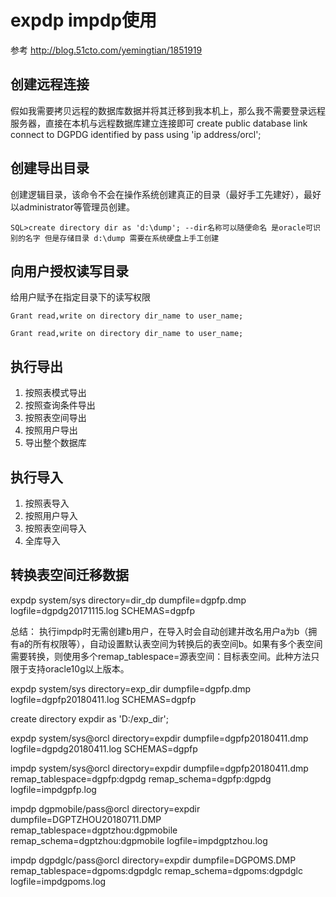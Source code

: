 # expdp impdp使用
参考 http://blog.51cto.com/yemingtian/1851919
## 创建远程连接
假如我需要拷贝远程的数据库数据并将其迁移到我本机上，那么我不需要登录远程服务器，直接在本机与远程数据库建立连接即可
create public database link
connect to DGPDG identified by pass
using 'ip address/orcl';

## 创建导出目录 
创建逻辑目录，该命令不会在操作系统创建真正的目录（最好手工先建好），最好以administrator等管理员创建。

`SQL>create directory dir as 'd:\dump'; --dir名称可以随便命名 是oracle可识别的名字 但是存储目录 d:\dump 需要在系统硬盘上手工创建`

## 向用户授权读写目录
给用户赋予在指定目录下的读写权限

`Grant read,write on directory dir_name to user_name;`

`Grant read,write on directory dir_name to user_name;`

## 执行导出
1. 按照表模式导出
2. 按照查询条件导出
3. 按照表空间导出
4. 按照用户导出
5. 导出整个数据库
## 执行导入
1. 按照表导入
2. 按照用户导入
3. 按照表空间导入
4. 全库导入
## 转换表空间迁移数据


expdp system/sys directory=dir_dp dumpfile=dgpfp.dmp logfile=dgpdg20171115.log SCHEMAS=dgpfp  

总结：
执行impdp时无需创建b用户，在导入时会自动创建并改名用户a为b（拥有a的所有权限等），自动设置默认表空间为转换后的表空间b。如果有多个表空间需要转换，则使用多个remap_tablespace=源表空间：目标表空间。此种方法只限于支持oracle10g以上版本。

expdp system/sys directory=exp_dir dumpfile=dgpfp.dmp logfile=dgpfp20180411.log SCHEMAS=dgpfp  

create directory expdir as 'D:/exp_dir';

expdp system/sys@orcl directory=expdir dumpfile=dgpfp20180411.dmp logfile=dgpdg20180411.log SCHEMAS=dgpfp

impdp system/sys@orcl directory=expdir dumpfile=dgpfp20180411.dmp remap_tablespace=dgpfp:dgpdg remap_schema=dgpfp:dgpdg logfile=impdgpfp.log

impdp dgpmobile/pass@orcl directory=expdir dumpfile=DGPTZHOU20180711.DMP remap_tablespace=dgptzhou:dgpmobile remap_schema=dgptzhou:dgpmobile logfile=impdgptzhou.log

impdp dgpdglc/pass@orcl directory=expdir dumpfile=DGPOMS.DMP remap_tablespace=dgpoms:dgpdglc remap_schema=dgpoms:dgpdglc logfile=impdgpoms.log

